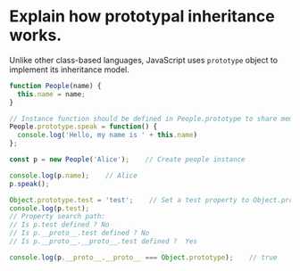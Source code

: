 # Explain how prototypal inheritance works.
Unlike other class-based languages, JavaScript uses `prototype` object to implement its inheritance model.

```js
function People(name) {
  this.name = name;
}

// Instance function should be defined in People.prototype to share memory.
People.prototype.speak = function() {
  console.log('Hello, my name is ' + this.name)
};

const p = new People('Alice');    // Create people instance

console.log(p.name);    // Alice
p.speak();

Object.prototype.test = 'test';    // Set a test property to Object.prototype
console.log(p.test);    
// Property search path:
// Is p.test defined ? No
// Is p.__proto__.test defined ? No
// Is p.__proto__.__proto__.test defined ?  Yes

console.log(p.__proto__.__proto__ === Object.prototype);    // true
```

